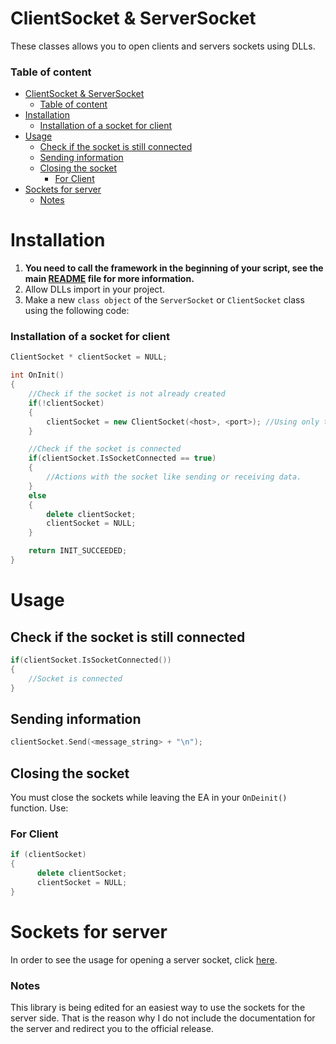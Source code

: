 # ClientSocket & ServerSocket
These classes allows you to open clients and servers sockets using DLLs.

### Table of content
- [ClientSocket \& ServerSocket](#clientsocket--serversocket)
    - [Table of content](#table-of-content)
- [Installation](#installation)
    - [Installation of a socket for client](#installation-of-a-socket-for-client)
- [Usage](#usage)
  - [Check if the socket is still connected](#check-if-the-socket-is-still-connected)
  - [Sending information](#sending-information)
  - [Closing the socket](#closing-the-socket)
    - [For Client](#for-client)
- [Sockets for server](#sockets-for-server)
    - [Notes](#notes)

# Installation
1. **You need to call the framework in the beginning of your script, see the main [README](../README.md) file for more information.**
2. Allow DLLs import in your project.
3. Make a new `class object` of the `ServerSocket` or `ClientSocket` class using the following code:

### Installation of a socket for client
```cpp
ClientSocket * clientSocket = NULL;

int OnInit()
{
    //Check if the socket is not already created
    if(!clientSocket)
    {
        clientSocket = new ClientSocket(<host>, <port>); //Using only the port as parameter will make the class use the localhost.
    }

    //Check if the socket is connected
    if(clientSocket.IsSocketConnected == true)
    {
        //Actions with the socket like sending or receiving data.
    }
    else
    {
        delete clientSocket;
        clientSocket = NULL;
    }

    return INIT_SUCCEEDED;
}
```

# Usage
## Check if the socket is still connected
```cpp
if(clientSocket.IsSocketConnected())
{
    //Socket is connected
}
```

## Sending information
```cpp
clientSocket.Send(<message_string> + "\n");
```

## Closing the socket
You must close the sockets while leaving the EA in your `OnDeinit()` function. Use: <br>

### For Client
```cpp
if (clientSocket) 
{
      delete clientSocket;
      clientSocket = NULL;
}
```

# Sockets for server
In order to see the usage for opening a server socket, click [here](https://www.mql5.com/en/blogs/post/706665). <br>

### Notes
This library is being edited for an easiest way to use the sockets for the server side. That is the reason why I do not include the documentation for the server and redirect you to the official release.